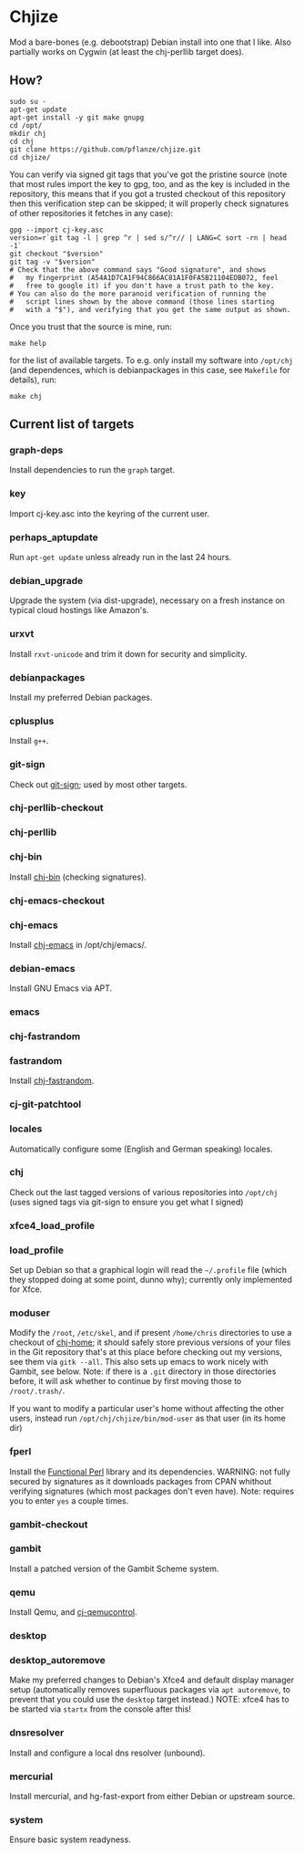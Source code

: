 # Chjize

Mod a bare-bones (e.g. debootstrap) Debian install into one that I
like. Also partially works on Cygwin (at least the chj-perllib target
does).


## How?

    sudo su -
    apt-get update
    apt-get install -y git make gnupg
    cd /opt/
    mkdir chj
    cd chj
    git clone https://github.com/pflanze/chjize.git
    cd chjize/
    
You can verify via signed git tags that you've got the pristine source
(note that most rules import the key to gpg, too, and as the key is
included in the repository, this means that if you got a trusted
checkout of this repository then this verification step can be
skipped; it will properly check signatures of other repositories it
fetches in any case):

    gpg --import cj-key.asc
    version=r`git tag -l | grep ^r | sed s/^r// | LANG=C sort -rn | head -1`
    git checkout "$version"
    git tag -v "$version"
    # Check that the above command says "Good signature", and shows
    #   my fingerprint (A54A1D7CA1F94C866AC81A1F0FA5B21104EDB072, feel 
    #   free to google it) if you don't have a trust path to the key.
    # You can also do the more paranoid verification of running the
    #   script lines shown by the above command (those lines starting 
    #   with a "$"), and verifying that you get the same output as shown.

Once you trust that the source is mine, run:
    
    make help

for the list of available targets. To e.g. only install my software
into `/opt/chj` (and dependences, which is debianpackages in this
case, see `Makefile` for details), run:

    make chj

## Current list of targets

### graph-deps

Install dependencies to run the `graph` target.

### key

Import cj-key.asc into the keyring of the current user.

### perhaps_aptupdate

Run `apt-get update` unless already run in the last 24 hours.

### debian_upgrade

Upgrade the system (via dist-upgrade), necessary on a fresh instance
on typical cloud hostings like Amazon's.

### urxvt

Install `rxvt-unicode` and trim it down for security and simplicity.

### debianpackages

Install my preferred Debian packages.

### cplusplus

Install `g++`.

### git-sign

Check out [git-sign](https://github.com/pflanze/git-sign); used by
most other targets.

### chj-perllib-checkout


### chj-perllib


### chj-bin

Install [chj-bin](https://github.com/pflanze/chj-bin.git) (checking
signatures).

### chj-emacs-checkout


### chj-emacs

Install [chj-emacs](https://github.com/pflanze/chj-emacs) in
/opt/chj/emacs/.

### debian-emacs

Install GNU Emacs via APT.

### emacs


### chj-fastrandom


### fastrandom

Install [chj-fastrandom](https://github.com/pflanze/fastrandom.git).

### cj-git-patchtool


### locales

Automatically configure some (English and German speaking) locales.

### chj

Check out the last tagged versions of various repositories into
`/opt/chj` (uses signed tags via git-sign to ensure you get what I
signed)

### xfce4_load_profile


### load_profile

Set up Debian so that a graphical login will read the `~/.profile`
file (which they stopped doing at some point, dunno why); currently
only implemented for Xfce.

### moduser

Modify the `/root`, `/etc/skel`, and if present `/home/chris`
directories to use a checkout of
[chj-home](https://github.com/pflanze/chj-home); it should safely
store previous versions of your files in the Git repository that's
at this place before checking out my versions, see them via `gitk
--all`. This also sets up emacs to work nicely with Gambit, see
below. Note: if there is a `.git` directory in those directories
before, it will ask whether to continue by first moving those to
`/root/.trash/`.

If you want to modify a particular user's home without affecting the
other users, instead run `/opt/chj/chjize/bin/mod-user` as that user
(in its home dir)

### fperl

Install the [Functional Perl](http://functional-perl.org) library
and its dependencies. WARNING: not fully secured by signatures as it
downloads packages from CPAN whithout verifying signatures (which
most packages don't even have). Note: requires you to enter `yes` a
couple times.

### gambit-checkout


### gambit

Install a patched version of the Gambit Scheme system.

### qemu

Install Qemu, and
[cj-qemucontrol](https://github.com/pflanze/cj-qemucontrol.git).

### desktop


### desktop_autoremove

Make my preferred changes to Debian's Xfce4 and default display
manager setup (automatically removes superfluous packages via `apt
autoremove`, to prevent that you could use the `desktop` target
instead.) NOTE: xfce4 has to be started via `startx` from the
console after this!

### dnsresolver

Install and configure a local dns resolver (unbound).

### mercurial

Install mercurial, and hg-fast-export from either Debian or upstream
source.

### system

Ensure basic system readyness.
